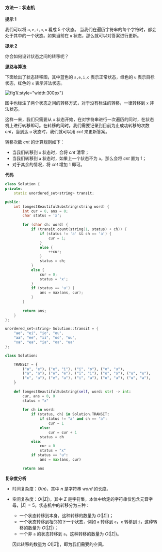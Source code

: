 #### 方法一：状态机

**提示 $1$**

我们可以将 $\texttt{a,e,i,o,u}$ 看成 $5$ 个状态。
当我们在遍历字符串的每个字符时，都会处于其中的一个状态。如果当前在 $\texttt{u}$ 状态，那么就可以对答案进行更新。

**提示 $2$**

你会如何设计状态之间的转移呢？

**思路与算法**

下面给出了状态转移图，其中蓝色的 $\texttt{a,e,i,o}$ 表示正常状态，绿色的 $\texttt{u}$ 表示目标状态，红色的 $\texttt{x}$ 表示非法状态。

![fig1](https://assets.leetcode-cn.com/solution-static/5740/1.png){:style="width:300px"}

图中也标注了两个状态之间的转移方式，对于没有标注的转移，一律转移到 $\texttt{x}$ 非法状态。

这样一来，我们只需要从 $\texttt{x}$ 状态开始，在对字符串进行一次遍历的同时，在状态机上进行转移即可。在转移的同时，我们需要记录到目前为止成功转移的次数 $\textit{cnt}$，当到达 $\texttt{u}$ 状态时，我们就可以用 $\textit{cnt}$ 来更新答案。

转移次数 $\textit{cnt}$ 的计算规则如下：

- 当我们转移到 $\texttt{x}$ 状态时，会将 $\textit{cnt}$ 清零；
- 当我们转移到 $\texttt{a}$ 状态时，如果上一个状态不为 $\texttt{a}$，那么会将 $\textit{cnt}$ 置为 $1$；
- 对于其余的情况，将 $\textit{cnt}$ 增加 $1$ 即可。

**代码**

```C++ [sol1-C++]
class Solution {
private:
    static unordered_set<string> transit;

public:
    int longestBeautifulSubstring(string word) {
        int cur = 0, ans = 0;
        char status = 'x';
        
        for (char ch: word) {
            if (transit.count(string(1, status) + ch)) {
                if (status != 'a' && ch == 'a') {
                    cur = 1;
                }
                else {
                    ++cur;
                }
                status = ch;
            }
            else {
                cur = 0;
                status = 'x';
            }
            if (status == 'u') {
                ans = max(ans, cur);
            }
        }
        
        return ans;
    }
};

unordered_set<string> Solution::transit = {
    "ae", "ei", "io", "ou",
    "aa", "ee", "ii", "oo", "uu",
    "xa", "ea", "ia", "oa", "ua"
};
```

```Python [sol1-Python3]
class Solution:

    TRANSIT = {
        ("a", "e"), ("e", "i"), ("i", "o"), ("o", "u"),
        ("a", "a"), ("e", "e"), ("i", "i"), ("o", "o"), ("u", "u"),
        ("x", "a"), ("e", "a"), ("i", "a"), ("o", "a"), ("u", "a"),
    }
    
    def longestBeautifulSubstring(self, word: str) -> int:
        cur, ans = 0, 0
        status = "x"
        
        for ch in word:
            if (status, ch) in Solution.TRANSIT:
                if status != "a" and ch == "a":
                    cur = 1
                else:
                    cur = cur + 1
                status = ch
            else:
                cur = 0
                status = "x"
            if status == "u":
                ans = max(ans, cur)

        return ans
```

**复杂度分析**

- 时间复杂度：$O(n)$，其中 $n$ 是字符串 $\textit{word}$ 的长度。

- 空间复杂度：$O(|\Sigma|)$，其中 $\Sigma$ 是字符集，本体中给定的字符串仅包含元音字母，$|\Sigma|=5$。状态机中的转移分为三种：

    - 一个状态转移到本身，这种转移的数量为 $O(|\Sigma|)$；
    - 一个状态转移到相邻的下一个状态，例如 $\texttt{a}$ 转移到 $\texttt{e}$，$\texttt{e}$ 转移到 $\texttt{i}$，这种转移的数量为 $O(|\Sigma|)$；
    - 一个非 $\texttt{a}$ 的状态转移到 $\texttt{a}$，这种转移的数量为 $O(|\Sigma|)$。

    因此转移的数量为 $O(|\Sigma|)$，即为我们需要的空间。